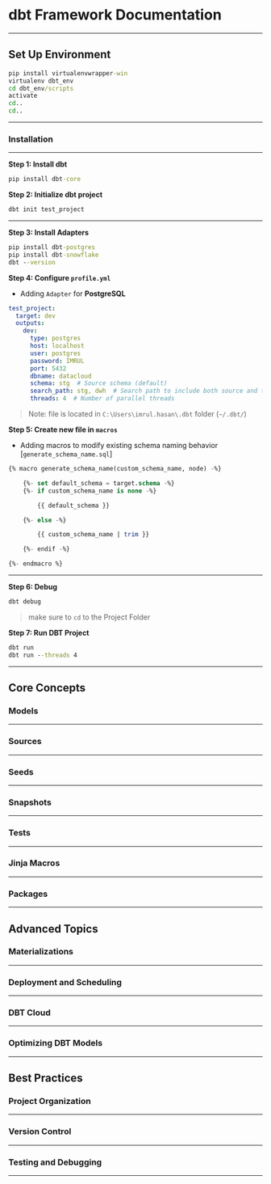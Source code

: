 # dbt Framework Documentation

--- 

## Set Up Environment

```cmd
pip install virtualenvwrapper-win  
virtualenv dbt_env			
cd dbt_env/scripts			
activate				
cd..				
cd..	
```

---

### Installation

---

**Step 1: Install dbt**

```cmd
pip install dbt-core
```

**Step 2: Initialize dbt project**

```cmd
dbt init test_project
```

---


**Step 3: Install Adapters**

```cmd
pip install dbt-postgres
pip install dbt-snowflake
dbt --version
```

**Step 4: Configure `profile.yml`**

- Adding `Adapter` for **PostgreSQL**

```yml
test_project:
  target: dev
  outputs:
    dev:
      type: postgres
      host: localhost
      user: postgres
      password: IMRUL
      port: 5432
      dbname: datacloud
      schema: stg  # Source schema (default)
      search_path: stg, dwh  # Search path to include both source and target schemas
      threads: 4  # Number of parallel threads

```

> Note: file is located in `C:\Users\imrul.hasan\.dbt` folder (`~/.dbt/`)

**Step 5: Create new file in `macros`**

- Adding macros to modify existing schema naming behavior [`generate_schema_name.sql`]

```sql
{% macro generate_schema_name(custom_schema_name, node) -%}

    {%- set default_schema = target.schema -%}
    {%- if custom_schema_name is none -%}

        {{ default_schema }}

    {%- else -%}

        {{ custom_schema_name | trim }}

    {%- endif -%}

{%- endmacro %}
```

---

**Step 6: Debug**

```cmd
dbt debug
```

> make sure to `cd` to the Project Folder

**Step 7: Run DBT Project**

```cmd
dbt run
dbt run --threads 4
```

---

## **Core Concepts**

### Models

---

### Sources

---

### Seeds

---

### Snapshots

---

### Tests

---

### Jinja Macros

---

### Packages

---

## **Advanced Topics**

### Materializations

---

### Deployment and Scheduling

---

### DBT Cloud

---

### Optimizing DBT Models

---

## **Best Practices**

### Project Organization

---

### Version Control

---

### Testing and Debugging

---







































































